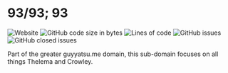 # 93/93; 93

![Website](https://img.shields.io/website?down_color=red&down_message=offline&label=thelema.guyyatsu.me&style=plastic&up_color=blue&up_message=online&url=https%3A%2F%2Fthelema.guyyatsu.me) ![GitHub code size in bytes](https://img.shields.io/github/languages/code-size/guyyatsu/Thelema-93?style=plastic) ![Lines of code](https://img.shields.io/tokei/lines/github.com/guyyatsu/Thelema-93?style=plastic) ![GitHub issues](https://img.shields.io/github/issues/guyyatsu/Thelema-93?style=plastic) ![GitHub closed issues](https://img.shields.io/github/issues-closed-raw/guyyatsu/Thelema-93?style=plastic)

Part of the greater guyyatsu.me domain, this sub-domain focuses on all things Thelema and Crowley.
